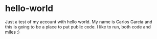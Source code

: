 # hello-world
Just a test of my account with hello world.
My name is Carlos Garcia and this is going to be a place to put public code. 
I like to run, both code and miles :)
